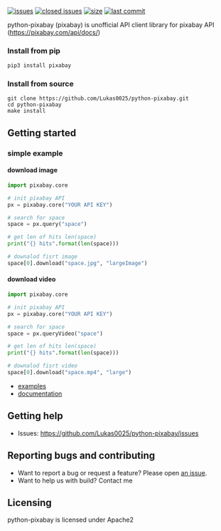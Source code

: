 [![issues](https://img.shields.io/github/issues/Lukas0025/python-pixabay)](https://github.com/Lukas0025/python-pixabay/issues)
[![closed issues](https://img.shields.io/github/issues-closed-raw/Lukas0025/python-pixabay)](https://github.com/Lukas0025/python-pixabay/issues)
[![size](https://img.shields.io/github/repo-size/Lukas0025/python-pixabay)](https://github.com/Lukas0025/python-pixabay/)
[![last commit](https://img.shields.io/github/last-commit/Lukas0025/python-pixabay)](https://github.com/Lukas0025/python-pixabay/)

python-pixabay (pixabay) is unofficial API client library for pixabay API (https://pixabay.com/api/docs/)

### Install from pip

```sh
pip3 install pixabay
```

### Install from source

```
git clone https://github.com/Lukas0025/python-pixabay.git
cd python-pixabay
make install
```

## Getting started

### simple example

#### download image

```python
import pixabay.core

# init pixabay API
px = pixabay.core("YOUR API KEY")

# search for space
space = px.query("space")

# get len of hits len(space)
print("{} hits".format(len(space)))

# downalod fisrt image
space[0].download("space.jpg", "largeImage")
```

#### download video
```python
import pixabay.core

# init pixabay API
px = pixabay.core("YOUR API KEY")

# search for space
space = px.queryVideo("space")

# get len of hits len(space)
print("{} hits".format(len(space)))

# downalod fisrt video
space[0].download("space.mp4", "large")
```


* [examples](https://github.com/Lukas0025/python-pixabay/tree/master/examples)
* [documentation](https://python-pixabay.readthedocs.io/en/latest/annotated.html)

## Getting help

* Issues: https://github.com/Lukas0025/python-pixabay/issues

## Reporting bugs and contributing

* Want to report a bug or request a feature? Please open [an issue](https://github.com/Lukas0025/python-pixabay/issues/new).
* Want to help us with build? Contact me

## Licensing

python-pixabay is licensed under Apache2
